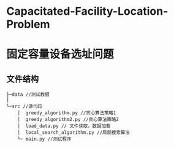 # Capacitated-Facility-Location-Problem
# 固定容量设备选址问题


## 文件结构
```
├─data //测试数据 
│
└─src //源代码
    │  greedy_algorithm.py //贪心算法策略1
    │  greedy_algorithm2.py //贪心算法策略2
    │  load_data.py // 文件读取，数据加载
    │  local_search_algorithm.py //局部搜索算法
    └─ main.py //测试程序
```
